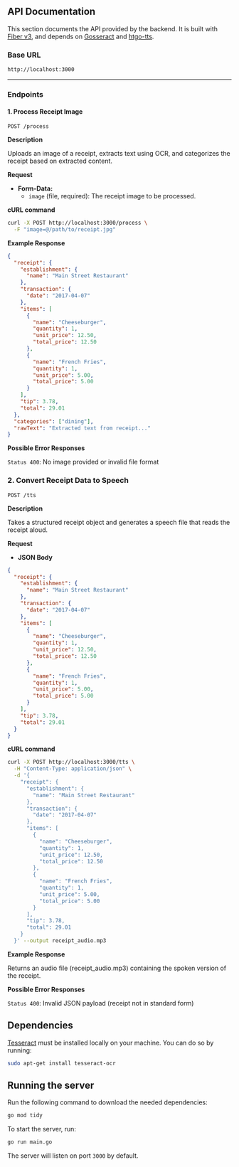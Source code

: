## API Documentation

This section documents the API provided by the backend. It is built with [Fiber v3](https://github.com/gofiber/fiber), and depends on [Gosseract](https://github.com/otiai10/gosseract) and [htgo-tts](https://github.com/hegedustibor/htgo-tts).

### Base URL

```bash
http://localhost:3000
```

---

### **Endpoints**
#### 1. Process Receipt Image

`POST /process`

**Description**

Uploads an image of a receipt, extracts text using OCR, and categorizes the receipt based on extracted content.

**Request**

- **Form-Data:**
    - `image` (file, required): The receipt image to be processed.

**cURL command**

```bash
curl -X POST http://localhost:3000/process \
  -F "image=@/path/to/receipt.jpg"

```

**Example Response**

```json
{
  "receipt": {
    "establishment": {
      "name": "Main Street Restaurant"
    },
    "transaction": {
      "date": "2017-04-07"
    },
    "items": [
      {
        "name": "Cheeseburger",
        "quantity": 1,
        "unit_price": 12.50,
        "total_price": 12.50
      },
      {
        "name": "French Fries",
        "quantity": 1,
        "unit_price": 5.00,
        "total_price": 5.00
      }
    ],
    "tip": 3.78,
    "total": 29.01
  },
  "categories": ["dining"],
  "rawText": "Extracted text from receipt..."
}
```
**Possible Error Responses**

`Status 400`: No image provided or invalid file format 


### 2. Convert Receipt Data to Speech

`POST /tts`

**Description**

Takes a structured receipt object and generates a speech file that reads the receipt aloud.

**Request**

- **JSON Body**

```json
{
  "receipt": {
    "establishment": {
      "name": "Main Street Restaurant"
    },
    "transaction": {
      "date": "2017-04-07"
    },
    "items": [
      {
        "name": "Cheeseburger",
        "quantity": 1,
        "unit_price": 12.50,
        "total_price": 12.50
      },
      {
        "name": "French Fries",
        "quantity": 1,
        "unit_price": 5.00,
        "total_price": 5.00
      }
    ],
    "tip": 3.78,
    "total": 29.01
  }
}

```

**cURL command**

```bash
curl -X POST http://localhost:3000/tts \
  -H "Content-Type: application/json" \
  -d '{
    "receipt": {
      "establishment": {
        "name": "Main Street Restaurant"
      },
      "transaction": {
        "date": "2017-04-07"
      },
      "items": [
        {
          "name": "Cheeseburger",
          "quantity": 1,
          "unit_price": 12.50,
          "total_price": 12.50
        },
        {
          "name": "French Fries",
          "quantity": 1,
          "unit_price": 5.00,
          "total_price": 5.00
        }
      ],
      "tip": 3.78,
      "total": 29.01
    }
  }' --output receipt_audio.mp3
```

**Example Response**

Returns an audio file (receipt_audio.mp3) containing the spoken version of the receipt.

**Possible Error Responses**

`Status 400`: Invalid JSON payload (receipt not in standard form)

## Dependencies

[Tesseract](https://github.com/tesseract-ocr/tessdoc) must be installed locally on your machine. You can do so by running:

```bash
sudo apt-get install tesseract-ocr
```

## Running the server

Run the following command to download the needed dependencies:

```bash
go mod tidy
```

To start the server, run:

```bash
go run main.go
```

The server will listen on port `3000` by default.

